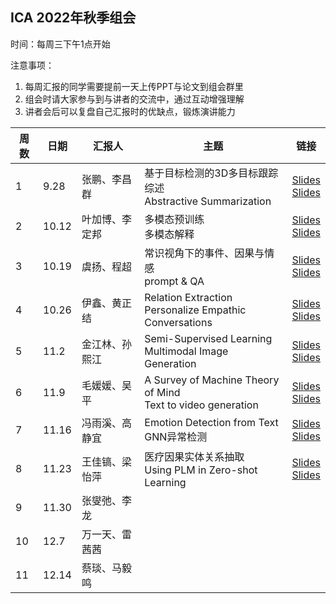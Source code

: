 ## ICA 2022年秋季组会

时间：每周三下午1点开始

注意事项：

1. 每周汇报的同学需要提前一天上传PPT与论文到组会群里
2. 组会时请大家参与到与讲者的交流中，通过互动增强理解
3. 讲者会后可以复盘自己汇报时的优缺点，锻炼演讲能力

| 周数 | 日期  | 汇报人         | 主题 | 链接 |
| -- | ----- | -------------- | ---- | ---- |
| 1 | 9.28  | 张鹏、李昌群   | 基于目标检测的3D多目标跟踪综述<br />Abstractive Summarization | [Slides](./week1/基于目标检测的3D多目标跟踪综述_张鹏.pdf)<br />[Slides](./week1/Abstractive_Summarization_李昌群.pdf) |
| 2 | 10.12 | 叶加博、李定邦 | 多模态预训练<br />多模态解释 | [Slides](./week2/多模态预训练2022.pdf)<br />[Slides](./week2/多模态解释.pdf) |
| 3 | 10.19 | 虞扬、程超     | 常识视角下的事件、因果与情感<br />prompt & QA | [Slides](./week3/常识视角下的事件、因果与情感.pdf)<br />[Slides](./week3/prompt_&_QA.pdf) |
| 4 | 10.26 | 伊鑫、黄正结   | Relation Extraction<br />Personalize Empathic Conversations | [Slides](./week4/relation_extraction.pdf)<br />[Slides](./week4/Personalize_empathic_conversations.pdf) |
| 5 | 11.2  | 金江林、孙熙江 | Semi-Supervised Learning<br />Multimodal Image Generation | [Slides](./week5/Semi-Supervised_Learning.pptx)<br />[Slides](./week5/Multimodal_Image_Generation.pdf) |
| 6 | 11.9  | 毛媛媛、吴平 | A Survey of Machine Theory of Mind<br />Text to video generation | [Slides](./week6/A_Survey_of_Machine_Theory_of_Mind_20221110200730.pdf)<br />[Slides](./week6/Text_to_video_generation.pdf) |
| 7 | 11.16 | 冯雨溪、高静宜 | Emotion Detection from Text<br />GNN异常检测 | [Slides](./week7/Emotion_Detection_from_Text.pdf)<br />[Slides](./week7/GNN异常检测.pptx) |
| 8 | 11.23 | 王佳镐、梁怡萍 | 医疗因果实体关系抽取<br />Using PLM in Zero-shot Learning | [Slides](./week8/医疗因果实体关系抽取.pptx)<br />[Slides](./week8/Using_PLM_in_Zero-shot_Learning.pptx) |
| 9 | 11.30 | 张燮弛、李龙 |      |      |
| 10 | 12.7  | 万一天、雷茜茜 |      |      |
| 11 | 12.14 | 蔡琰、马毅鸣   |      |      |


